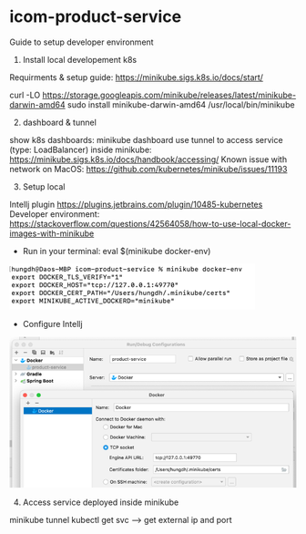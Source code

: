 # icom-product-service

Guide to setup developer environment
1) Install local developement k8s

Requirments & setup guide: https://minikube.sigs.k8s.io/docs/start/

curl -LO https://storage.googleapis.com/minikube/releases/latest/minikube-darwin-amd64
sudo install minikube-darwin-amd64 /usr/local/bin/minikube

2) dashboard & tunnel

show k8s dashboards: minikube dashboard
use tunnel to access service (type: LoadBalancer) inside minikube: https://minikube.sigs.k8s.io/docs/handbook/accessing/
Known issue with network on MacOS: https://github.com/kubernetes/minikube/issues/11193

3) Setup local

Intellj plugin https://plugins.jetbrains.com/plugin/10485-kubernetes
Developer environment: https://stackoverflow.com/questions/42564058/how-to-use-local-docker-images-with-minikube
- Run in your terminal: eval $(minikube docker-env)

![img.png](img.png)

- Configure Intellj

![img_1.png](img_1.png)

4) Access service deployed inside minikube

minikube tunnel
kubectl get svc --> get external ip and port